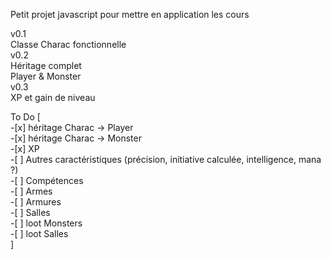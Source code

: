 Petit projet javascript pour mettre en application les cours

v0.1  
    Classe Charac fonctionnelle  
v0.2  
    Héritage complet  
    Player & Monster  
v0.3  
    XP et gain de niveau

To Do
    [   
       -[x] héritage Charac -> Player  
       -[x] héritage Charac -> Monster  
       -[x] XP  
       -[ ] Autres caractéristiques (précision, initiative calculée, intelligence, mana ?)  
       -[ ] Compétences  
       -[ ] Armes  
       -[ ] Armures  
       -[ ] Salles  
       -[ ] loot Monsters  
       -[ ] loot Salles  
    ]